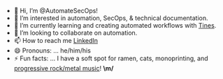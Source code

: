 - 👋 Hi, I’m @AutomateSecOps!
- 👀 I’m interested in automation, SecOps, & technical documentation.
- 🌱 I’m currently learning and creating automated workflows with [Tines](https://www.tines.com/).
- 💞️ I’m looking to collaborate on automation.
- 📫 How to reach me [LinkedIn](https://www.linkedin.com/in/tompowercissp/)
- 😄 Pronouns: ... he/him/his
- ⚡ Fun facts: ... I have a soft spot for ramen, cats, monoprinting, and [progressive rock/metal music](https://open.spotify.com/playlist/32JfUgRnksbKgVMA7mMDXW?si=0ec3272056bd452c)! **\m/**

<!---
AutomateSecOps/AutomateSecOps is a ✨ special ✨ repository because its `README.md` (this file) appears on your GitHub profile.
You can click the Preview link to take a look at your changes.
--->
